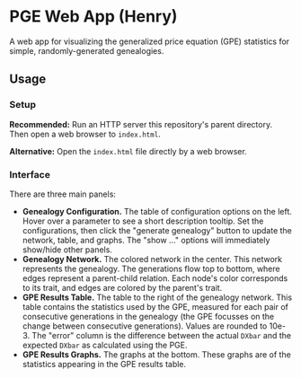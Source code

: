 # PGE Web App (Henry)

A web app for visualizing the generalized price equation (GPE) statistics for simple, randomly-generated genealogies.

## Usage

### Setup

**Recommended:** Run an HTTP server this repository's parent directory. Then open a web browser to `index.html`.

**Alternative:** Open the `index.html` file directly by a web browser.


### Interface

There are three main panels:

- **Genealogy Configuration.** The table of configuration options on the left. Hover over a parameter to see a short description tooltip. Set the configurations, then click the "generate genealogy" button to update the network, table, and graphs. The "show ..." options will immediately show/hide other panels.
- **Genealogy Network.** The colored network in the center. This network represents the genealogy. The generations flow top to bottom, where edges represent a parent-child relation. Each node's color corresponds to its trait, and edges are colored by the parent's trait.
- **GPE Results Table.** The table to the right of the genealogy network. This table contains the statistics used by the GPE, measured for each pair of consecutive generations in the genealogy (the GPE focusses on the change between consecutive generations). Values are rounded to 10e-3. The "error" column is the difference between the actual `DXbar` and the expected `DXbar` as calculated using the PGE.
- **GPE Results Graphs.** The graphs at the bottom. These graphs are of the statistics appearing in the GPE results table.
